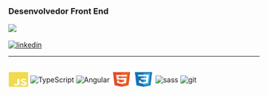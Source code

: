 <!-- <div>
<a href="https://github.com/gabrielolvmd">
<img loading="lazy" height="180em" src="https://github-readme-stats.vercel.app/api/top-langs/?username=gabrielolvmd&layout=compact&langs_count=7&theme=dracula"/>
<img loading="lazy" height="180em" src="https://github-readme-stats.vercel.app/api?username=gabrielolvmd&show_icons=true&theme=dracula&include_all_commits=true&count_private=true"/>
</div> -->

### Desenvolvedor Front End

<img src="https://img.shields.io/static/v1?label=Overview&message=Gabriel&color=f8efd4&style=for-the-badge&logo=GitHub">

<!-- [![portfolio](https://img.shields.io/badge/my_portfolio-000?style=for-the-badge&logo=ko-fi&logoColor=white)](https://katherineoelsner.com/)  -->

[![linkedin](https://img.shields.io/badge/linkedin-0A66C2?style=for-the-badge&logo=linkedin&logoColor=white)](https://www.linkedin.com/in/gabriel-oliveira-083085202/)

<hr>

<div style="display: inline_block"><br>
    <img align="center" alt="Js" height="30" width="40" src="https://raw.githubusercontent.com/devicons/devicon/master/icons/javascript/javascript-plain.svg">
    <img align="center" alt="TypeScript" height="30" width="40" src="https://cdn.jsdelivr.net/gh/devicons/devicon/icons/typescript/typescript-original.svg" />  
    <img align="center" alt="Angular" height="30" width="40" src="https://cdn.jsdelivr.net/gh/devicons/devicon/icons/angularjs/angularjs-original.svg" />  
    <!-- <img align="center" alt="React" height="30" width="40" src="https://cdn.jsdelivr.net/gh/devicons/devicon/icons/react/react-original.svg" />
    <img align="center" alt="Java" height="30" width="40" src="https://cdn.jsdelivr.net/gh/devicons/devicon/icons/java/java-original.svg" /> -->
    <img align="center" alt="HTML" height="30" width="40" src="https://raw.githubusercontent.com/devicons/devicon/master/icons/html5/html5-original.svg">
    <img align="center" alt="CSS" height="30" width="40" src="https://raw.githubusercontent.com/devicons/devicon/master/icons/css3/css3-original.svg">
    <img align="center" alt="sass" height="30" width="40" src="https://cdn.jsdelivr.net/gh/devicons/devicon/icons/sass/sass-original.svg" />
    <img align="center" alt="git" height="30" width="40" src="https://cdn.jsdelivr.net/gh/devicons/devicon/icons/git/git-original.svg" />
</div>
